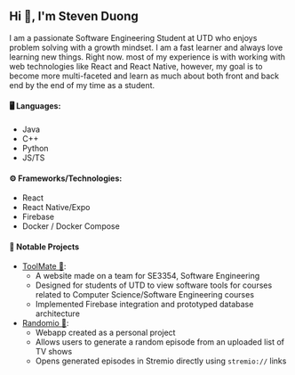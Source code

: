 ## Hi 👋, I'm Steven Duong
I am a passionate Software Engineering Student at UTD who enjoys problem solving with a growth mindset. I am a fast learner and always love learning new things.
Right now. most of my experience is with working with web technologies like React and React Native, however, my goal is to become more multi-faceted and learn as much about both front and back end by the end of my time as a student.

#### 🖥️ Languages:
- Java
- C++
- Python
- JS/TS
#### ⚙️ Frameworks/Technologies:
- React
- React Native/Expo
- Firebase
- Docker / Docker Compose
#### 📝 Notable Projects
- [ToolMate 🔨](https://github.com/muniseoz/ToolMate):
  - A website made on a team for SE3354, Software Engineering
  - Designed for students of UTD to view software tools for courses related to Computer Science/Software Engineering courses
  - Implemented Firebase integration and prototyped database architecture
- [Randomio 🎲](https://github.com/stevenld165/randomio-webapp):
  - Webapp created as a personal project
  - Allows users to generate a random episode from an uploaded list of TV shows
  - Opens generated episodes in Stremio directly using `stremio://` links
